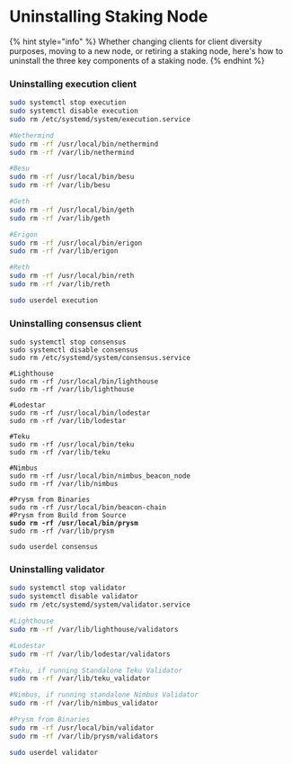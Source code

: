 # Uninstalling Staking Node

{% hint style="info" %}
Whether changing clients for client diversity purposes, moving to a new node, or retiring a staking node, here's how to uninstall the three key components of a staking node.
{% endhint %}

### Uninstalling execution client&#x20;

```bash
sudo systemctl stop execution
sudo systemctl disable execution
sudo rm /etc/systemd/system/execution.service

#Nethermind
sudo rm -rf /usr/local/bin/nethermind
sudo rm -rf /var/lib/nethermind

#Besu
sudo rm -rf /usr/local/bin/besu
sudo rm -rf /var/lib/besu

#Geth
sudo rm -rf /usr/local/bin/geth
sudo rm -rf /var/lib/geth

#Erigon
sudo rm -rf /usr/local/bin/erigon
sudo rm -rf /var/lib/erigon

#Reth
sudo rm -rf /usr/local/bin/reth
sudo rm -rf /var/lib/reth

sudo userdel execution
```

### Uninstalling consensus client&#x20;

<pre class="language-bash"><code class="lang-bash">sudo systemctl stop consensus
sudo systemctl disable consensus
sudo rm /etc/systemd/system/consensus.service

#Lighthouse
sudo rm -rf /usr/local/bin/lighthouse
sudo rm -rf /var/lib/lighthouse

#Lodestar
sudo rm -rf /usr/local/bin/lodestar
sudo rm -rf /var/lib/lodestar

#Teku
sudo rm -rf /usr/local/bin/teku
sudo rm -rf /var/lib/teku

#Nimbus
sudo rm -rf /usr/local/bin/nimbus_beacon_node
sudo rm -rf /var/lib/nimbus

#Prysm from Binaries
sudo rm -rf /usr/local/bin/beacon-chain
#Prysm from Build from Source
<strong>sudo rm -rf /usr/local/bin/prysm
</strong>sudo rm -rf /var/lib/prysm

sudo userdel consensus
</code></pre>

### Uninstalling validator

```bash
sudo systemctl stop validator
sudo systemctl disable validator
sudo rm /etc/systemd/system/validator.service

#Lighthouse
sudo rm -rf /var/lib/lighthouse/validators

#Lodestar
sudo rm -rf /var/lib/lodestar/validators

#Teku, if running Standalone Teku Validator
sudo rm -rf /var/lib/teku_validator

#Nimbus, if running standalone Nimbus Validator
sudo rm -rf /var/lib/nimbus_validator

#Prysm from Binaries
sudo rm -rf /usr/local/bin/validator
sudo rm -rf /var/lib/prysm/validators

sudo userdel validator
```
